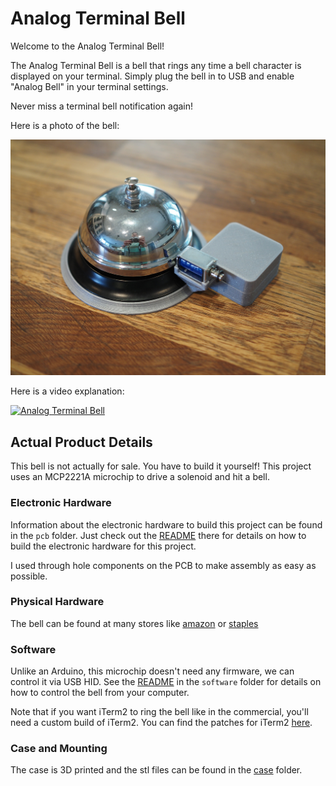 # Analog Terminal Bell

Welcome to the Analog Terminal Bell!

The Analog Terminal Bell is a bell that rings any time a bell character is
displayed on your terminal.  Simply plug the bell in to USB and enable "Analog
Bell" in your terminal settings.

Never miss a terminal bell notification again!

Here is a photo of the bell:

![Analog Terminal Bell Photo](photos/a.jpeg)

Here is a video explanation:

[![Analog Terminal Bell](https://yt-embed.herokuapp.com/embed?v=uG8VpN6Z_YA)](https://www.youtube.com/watch?v=uG8VpN6Z_YA)

## Actual Product Details

This bell is not actually for sale.  You have to build it yourself!  This
project uses an MCP2221A microchip to drive a solenoid and hit a bell.

### Electronic Hardware

Information about the electronic hardware to build this project can be found in
the `pcb` folder.  Just check out the [README](pcb/README.md) there for details
on how to build the electronic hardware for this project.

I used through hole components on the PCB to make assembly as easy as possible.

### Physical Hardware

The bell can be found at many stores like [amazon](https://www.amzn.com/s?k=terminal+bell) or [staples](https://www.staples.com/call+bell/directory_call%2520bell)

### Software

Unlike an Arduino, this microchip doesn't need any firmware, we can control it
via USB HID.  See the [README](software/README.md) in the `software` folder for
details on how to control the bell from your computer.

Note that if you want iTerm2 to ring the bell like in the commercial, you'll
need a custom build of iTerm2.  You can find the patches for iTerm2
[here](https://github.com/tenderlove/iTerm2/tree/analog-terminal-bell).

### Case and Mounting

The case is 3D printed and the stl files can be found in the [case](case) folder.
